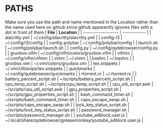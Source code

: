 # PATHS
Make sure you use the path and name mentioned in the Location rather than the name used here on github since github apparently ignores files with a dot in front of them
| **File** | **Location** |
| ------------------ | ------------ |
| alacritty.yml | ~/.config/alacritty/alacritty.yml |
| config-i3 | ~/.config/i3/config |
| config-polybar | ~/.config/polybar/config |
| launch.sh | ~/.config/polybar/launch.sh |
| config.py | ~/.config/qutebrowser/config.py |
| gruvbox.vifm | ~/.config/vifm/colors/gruvbox.vifm |
| vifmrc | ~/.config/vifm/vifmrc |
| vimrc | ~/.vimrc |
| bashrc | ~/.bashrc |
| gruvbox.vim | ~/.vim/colors/gruvbox.vim |
| tex.snippets | ~/.vim/Ultisnips/tex.snippets |
| quickmarks | ~/.config/qutebrowser/quickmarks |
| rtorrent.rc | ~/.rtorrent.rc |
| battery\_percent\_script.sh | ~/scripts/battery\_percent\_script.sh | 
| cpu\_temp\_script.sh | ~/scripts/cpu\_temp\_script.sh | 
| cpu\_util\_script.awk | ~/scripts/cpu\_util\_script.awk |
| gpu\_properties\_script.sh | ~/scripts/gpu\_properties\_script.sh |
| bash\_command\_timer.sh | ~/scripts/bash\_command\_timer.sh |
| caps\_escape\_swap.sh | ~/scripts/caps\_escape\_swap.sh |
| lock\_key\_status\_script.sh | ~/scripts/lock\_key\_status\_script.sh |
| password\_manager.sh | ~/scripts/password\_manager.sh |
| youtube\_adblock.user.js | ~/.local/share/qutebrowser/greasemonkey/youtube\_adblock.user.js |

